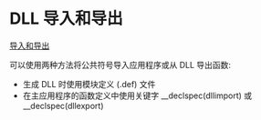 # DLL 导入和导出

[导入和导出](https://docs.microsoft.com/zh-cn/cpp/build/importing-and-exporting?view=msvc-170)

可以使用两种方法将公共符号导入应用程序或从 DLL 导出函数:

+ 生成 DLL 时使用模块定义 (.def) 文件
+ 在主应用程序的函数定义中使用关键字 __declspec(dllimport) 或 __declspec(dllexport)

